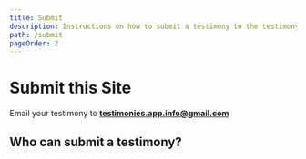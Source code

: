 ```yaml
---
title: Submit
description: Instructions on how to submit a testimony to the testimony app.
path: /submit
pageOrder: 2
---
```


# Submit this Site

Email your testimony to <strong>testimonies.app.info@gmail.com</strong>

## Who can submit a testimony?